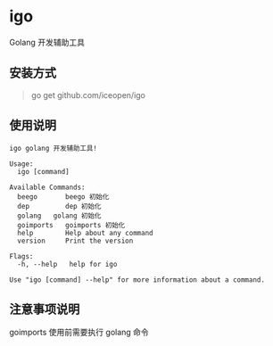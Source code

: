 # igo
Golang 开发辅助工具

## 安装方式
> go get github.com/iceopen/igo

## 使用说明
```
igo golang 开发辅助工具!

Usage:
  igo [command]

Available Commands:
  beego       beego 初始化
  dep         dep 初始化
  golang   golang 初始化
  goimports   goimports 初始化
  help        Help about any command
  version     Print the version

Flags:
  -h, --help   help for igo

Use "igo [command] --help" for more information about a command.
```

## 注意事项说明
goimports 使用前需要执行 golang 命令